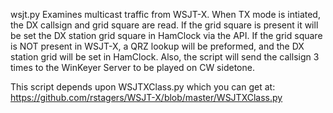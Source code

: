 wsjt.py
Examines multicast traffic from WSJT-X. When TX mode is intiated, the DX callsign and grid square are read. If the grid square is present it will be set the DX station grid square in HamClock via the API. If the grid square is NOT present in WSJT-X, a QRZ lookup will be preformed, and the DX station grid will be set in HamClock. Also, the script will send the callsign 3 times to the WinKeyer Server to be played on CW sidetone.

This script depends upon WSJTXClass.py which you can get at: https://github.com/rstagers/WSJT-X/blob/master/WSJTXClass.py


